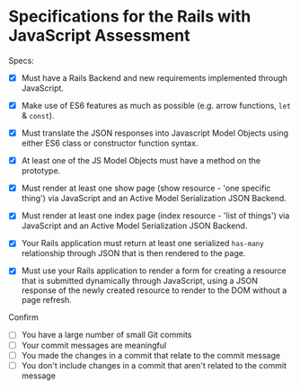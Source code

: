 # Specifications for the Rails with JavaScript Assessment

Specs:
- [x] Must have a Rails Backend and new requirements implemented through JavaScript.
- [x] Make use of ES6 features as much as possible (e.g. arrow functions, `let` & `const`).
- [x] Must translate the JSON responses into Javascript Model Objects using either ES6 class or constructor function syntax.
- [x] At least one of the JS Model Objects must have a method on the prototype.
- [x] Must render at least one show page (show resource - 'one specific thing') via JavaScript and an Active Model Serialization JSON Backend.
- [x] Must render at least one index page (index resource - 'list of things') via JavaScript and an Active Model Serialization JSON Backend.
- [x] Your Rails application must return at least one serialized `has-many` relationship through JSON that is then rendered to the page.
- [x] Must use your Rails application to render a form for creating a resource that is submitted dynamically through JavaScript, using a JSON response of the newly created resource to render to the DOM without a page refresh.


Confirm
- [ ] You have a large number of small Git commits
- [ ] Your commit messages are meaningful
- [ ] You made the changes in a commit that relate to the commit message
- [ ] You don't include changes in a commit that aren't related to the commit message

